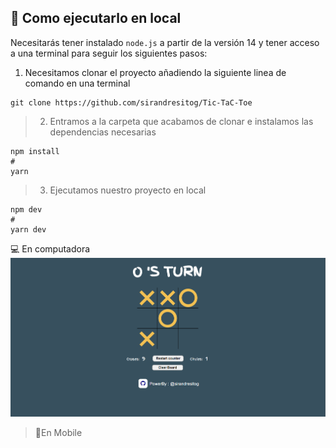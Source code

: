## 🚀 Como ejecutarlo en local

Necesitarás tener instalado `node.js` a partir de la versión 14 y tener acceso a una terminal para seguir los siguientes pasos:

>

1. Necesitamos clonar el proyecto añadiendo la siguiente linea de comando en una terminal

```
git clone https://github.com/sirandresitog/Tic-TaC-Toe
```

> 2. Entramos a la carpeta que acabamos de clonar e instalamos las dependencias necesarias

```
npm install
#
yarn
```

> 3. Ejecutamos nuestro proyecto en local

```
npm dev
#
yarn dev
```

💻 En computadora
<img src="/public/img/desktop_TTT.png" alt="">

> 📱En Mobile
